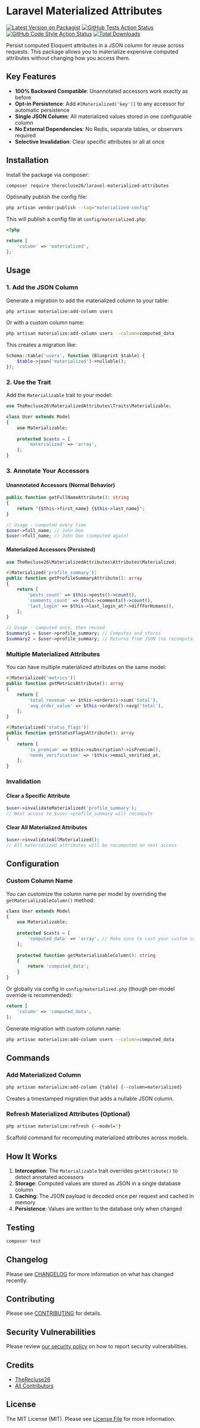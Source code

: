 # Laravel Materialized Attributes

[![Latest Version on Packagist](https://img.shields.io/packagist/v/therecluse26/laravel-materialized-attributes.svg?style=flat-square)](https://packagist.org/packages/therecluse26/laravel-materialized-attributes)
[![GitHub Tests Action Status](https://img.shields.io/github/actions/workflow/status/therecluse26/laravel-materialized-attributes/run-tests.yml?branch=main&label=tests&style=flat-square)](https://github.com/therecluse26/laravel-materialized-attributes/actions?query=workflow%3Arun-tests+branch%3Amain)
[![GitHub Code Style Action Status](https://img.shields.io/github/actions/workflow/status/therecluse26/laravel-materialized-attributes/fix-php-code-style-issues.yml?branch=main&label=code%20style&style=flat-square)](https://github.com/therecluse26/laravel-materialized-attributes/actions?query=workflow%3A"Fix+PHP+code+style+issues"+branch%3Amain)
[![Total Downloads](https://img.shields.io/packagist/dt/therecluse26/laravel-materialized-attributes.svg?style=flat-square)](https://packagist.org/packages/therecluse26/laravel-materialized-attributes)

Persist computed Eloquent attributes in a JSON column for reuse across requests. This package allows you to materialize expensive computed attributes without changing how you access them.

## Key Features

- **100% Backward Compatible**: Unannotated accessors work exactly as before
- **Opt-in Persistence**: Add `#[Materialized('key')]` to any accessor for automatic persistence
- **Single JSON Column**: All materialized values stored in one configurable column
- **No External Dependencies**: No Redis, separate tables, or observers required
- **Selective Invalidation**: Clear specific attributes or all at once

## Installation

Install the package via composer:

```bash
composer require therecluse26/laravel-materialized-attributes
```

Optionally publish the config file:

```bash
php artisan vendor:publish --tag="materialized-config"
```

This will publish a config file at `config/materialized.php`:

```php
<?php

return [
    'column' => 'materialized',
];
```

## Usage

### 1. Add the JSON Column

Generate a migration to add the materialized column to your table:

```bash
php artisan materialize:add-column users
```

Or with a custom column name:

```bash
php artisan materialize:add-column users --column=computed_data
```

This creates a migration like:

```php
Schema::table('users', function (Blueprint $table) {
    $table->json('materialized')->nullable();
});
```

### 2. Use the Trait

Add the `Materializable` trait to your model:

```php
use TheRecluse26\MaterializedAttributes\Traits\Materializable;

class User extends Model
{
    use Materializable;
    
    protected $casts = [
        'materialized' => 'array',
    ];
}
```

### 3. Annotate Your Accessors

#### Unannotated Accessors (Normal Behavior)

```php
public function getFullNameAttribute(): string
{
    return "{$this->first_name} {$this->last_name}";
}

// Usage - computed every time
$user->full_name; // John Doe
$user->full_name; // John Doe (computed again)
```

#### Materialized Accessors (Persisted)

```php
use TheRecluse26\MaterializedAttributes\Attributes\Materialized;

#[Materialized('profile_summary')]
public function getProfileSummaryAttribute(): array
{
    return [
        'posts_count' => $this->posts()->count(),
        'comments_count' => $this->comments()->count(),
        'last_login' => $this->last_login_at?->diffForHumans(),
    ];
}

// Usage - computed once, then reused
$summary1 = $user->profile_summary; // Computes and stores
$summary2 = $user->profile_summary; // Returns from JSON (no recomputation)
```

### Multiple Materialized Attributes

You can have multiple materialized attributes on the same model:

```php
#[Materialized('metrics')]
public function getMetricsAttribute(): array
{
    return [
        'total_revenue' => $this->orders()->sum('total'),
        'avg_order_value' => $this->orders()->avg('total'),
    ];
}

#[Materialized('status_flags')]
public function getStatusFlagsAttribute(): array
{
    return [
        'is_premium' => $this->subscription?->isPremium(),
        'needs_verification' => !$this->email_verified_at,
    ];
}
```

### Invalidation

#### Clear a Specific Attribute

```php
$user->invalidateMaterialized('profile_summary');
// Next access to $user->profile_summary will recompute
```

#### Clear All Materialized Attributes

```php
$user->invalidateAllMaterialized();
// All materialized attributes will be recomputed on next access
```

## Configuration

### Custom Column Name

You can customize the column name per model by overriding the `getMaterializableColumn()` method:

```php
class User extends Model
{
    use Materializable;
    
    protected $casts = [
        'computed_data' => 'array', // Make sure to cast your custom column
    ];
    
    protected function getMaterializableColumn(): string
    {
        return 'computed_data';
    }
}
```

Or globally via config in `config/materialized.php` (though per-model override is recommended):

```php
return [
    'column' => 'computed_data',
];
```

Generate migration with custom column name:

```bash
php artisan materialize:add-column users --column=computed_data
```

## Commands

### Add Materialized Column

```bash
php artisan materialize:add-column {table} {--column=materialized}
```

Creates a timestamped migration that adds a nullable JSON column.

### Refresh Materialized Attributes (Optional)

```bash
php artisan materialize:refresh {--model=*}
```

Scaffold command for recomputing materialized attributes across models.

## How It Works

1. **Interception**: The `Materializable` trait overrides `getAttribute()` to detect annotated accessors
2. **Storage**: Computed values are stored as JSON in a single database column
3. **Caching**: The JSON payload is decoded once per request and cached in memory
4. **Persistence**: Values are written to the database only when changed

## Testing

```bash
composer test
```

## Changelog

Please see [CHANGELOG](CHANGELOG.md) for more information on what has changed recently.

## Contributing

Please see [CONTRIBUTING](CONTRIBUTING.md) for details.

## Security Vulnerabilities

Please review [our security policy](../../security/policy) on how to report security vulnerabilities.

## Credits

- [TheRecluse26](https://github.com/therecluse26)
- [All Contributors](../../contributors)

## License

The MIT License (MIT). Please see [License File](LICENSE.md) for more information.
